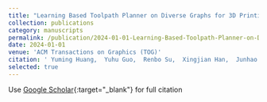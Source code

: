 ```yaml
---
title: "Learning Based Toolpath Planner on Diverse Graphs for 3D Printing"
collection: publications
category: manuscripts
permalink: /publication/2024-01-01-Learning-Based-Toolpath-Planner-on-Diverse-Graphs-for-3D-Printing
date: 2024-01-01
venue: 'ACM Transactions on Graphics (TOG)'
citation: ' Yuming Huang,  Yuhu Guo,  Renbo Su,  Xingjian Han,  Junhao Ding,  Tianyu Zhang,  Tao Liu,  Weiming Wang,  Guoxin Fang,  Xu Song, &quot;Learning Based Toolpath Planner on Diverse Graphs for 3D Printing.&quot; ACM Transactions on Graphics (TOG), 2024.'
selected: true 
---
```

Use [Google Scholar](https://scholar.google.com/scholar?q=Learning+Based+Toolpath+Planner+on+Diverse+Graphs+for+3D+Printing){:target="_blank"} for full citation